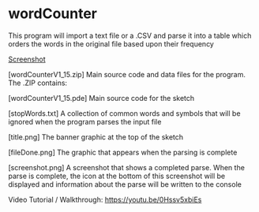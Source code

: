 # wordCounter
This program will import a text file or a .CSV and parse it into a table which orders the words in the original file based upon their frequency

[Screenshot](screenshot.PNG)

[wordCounterV1_15.zip] Main source code and data files for the program.  The .ZIP contains:

[wordCounterV1_15.pde] Main source code for the sketch

[stopWords.txt] A collection of common words and symbols that will be ignored when the program parses the input file

[title.png] The banner graphic at the top of the sketch

[fileDone.png] The  graphic that appears when the parsing is complete

[screenshot.png] A screenshot that shows a completed parse.  When the parse is complete, the icon at the bottom of this screenshot will be displayed and information about the parse will be written to the console 


Video Tutorial / Walkthrough: https://youtu.be/0Hssv5xbiEs

